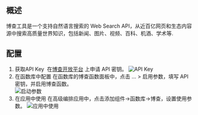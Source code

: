 ## 概述

博查工具是一个支持自然语言搜索的 Web Search API，从近百亿网页和生态内容源中搜索高质量世界知识，包括新闻、图片、视频、百科、机酒、学术等.


## 配置

1. 获取API Key 
在[博查开放平台](https://open.bochaai.com/overview) 上申请 API 密钥。
![API Key](/src/assets/fx/img/langsearch_APIKey.jpg)
2. 在函数库中配置
在函数库的博查函数面板中，点击 … > 启用参数，填写 API 密钥，并启用博查函数。   
![启动参数](/src/assets/fx/img/langsearch_setting.jpg)
1. 在应用中使用
在高级编排应用中，点击添加组件->函数库->博查，设置使用参数。
 ![应用中使用](/src/assets/fx/img/langsearch_app_used.jpg)
 